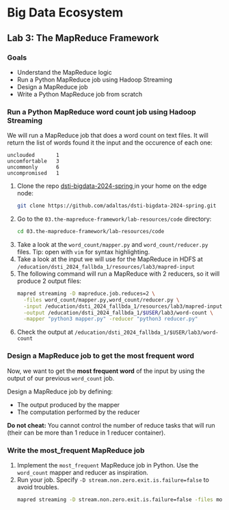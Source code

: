 # Big Data Ecosystem

## Lab 3: The MapReduce Framework

### Goals

- Understand the MapReduce logic
- Run a Python MapReduce job using Hadoop Streaming
- Design a MapReduce job
- Write a Python MapReduce job from scratch

### Run a Python MapReduce word count job using Hadoop Streaming

We will run a MapReduce job that does a word count on text files. It will return the list of words found it the input and the occurence of each one:

```
unclouded       1
uncomfortable   3
uncommonly      6
uncompromised   1
```

1. Clone the repo [ dsti-bigdata-2024-spring
](https://github.com/adaltas/dsti-bigdata-2024-spring.git) in your home on the edge node:
   ```bash
   git clone https://github.com/adaltas/dsti-bigdata-2024-spring.git
   ```
2. Go to the `03.the-mapreduce-framework/lab-resources/code` directory:
   ```bash
   cd 03.the-mapreduce-framework/lab-resources/code
   ```
3. Take a look at the `word_count/mapper.py` and `word_count/reducer.py` files. Tip: open with `vim` for syntax highlighting.
4. Take a look at the input we will use for the MapReduce in HDFS at `/education/dsti_2024_fallbda_1/resources/lab3/mapred-input`
5. The following command will run a MapReduce with 2 reducers, so it will produce 2 output files:
   ```bash
   mapred streaming -D mapreduce.job.reduces=2 \
     -files word_count/mapper.py,word_count/reducer.py \
     -input /education/dsti_2024_fallbda_1/resources/lab3/mapred-input \
     -output /education/dsti_2024_fallbda_1/$USER/lab3/word-count \
     -mapper "python3 mapper.py" -reducer "python3 reducer.py"
   ```
6. Check the output at `/education/dsti_2024_fallbda_1/$USER/lab3/word-count`

### Design a MapReduce job to get the most frequent word

Now, we want to get the **most frequent word** of the input by using the output of our previous `word_count` job.

Design a MapReduce job by defining:

- The output produced by the mapper
- The computation performed by the reducer

**Do not cheat:** You cannot control the number of reduce tasks that will run (their can be more than 1 reduce in 1 reducer container).

### Write the most_frequent MapReduce job

1. Implement the `most_frequent` MapReduce job in Python. Use the `word_count` mapper and reducer as inspiration.
2. Run your job. Specify `-D stream.non.zero.exit.is.failure=false` to avoid troubles.
   ```sh
   mapred streaming -D stream.non.zero.exit.is.failure=false -files most_frequent/mapper.py,most_frequent/reducer.py -input /education/dsti_2024_fallbda_1/$USER/lab3/word-count -output /education/dsti_2024_fallbda_1/$USER/lab3/most-frequent -mapper "python3 mapper.py" -reducer "python3 reducer.py"
   ```
